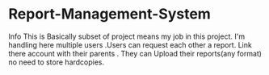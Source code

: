 # Report-Management-System
Info
  This is Basically subset of project means my job in this project.
  I'm handling here multiple users .Users can request each other a report.    Link there account with their parents . They can Upload their   reports(any format) no need to store hardcopies.
